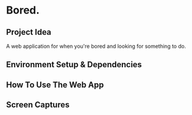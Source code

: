 # Bored.

## Project Idea

A web application for when you're bored and looking for something to do.

## Environment Setup & Dependencies


## How To Use The Web App


## Screen Captures

